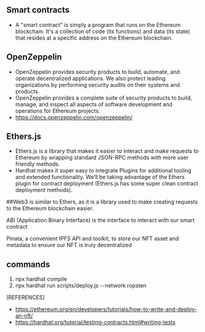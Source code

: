 ## Smart contracts
- A "smart contract" is simply a program that runs on the Ethereum blockchain. It's a collection of code (its functions) and data (its state) that resides at a specific address on the Ethereum blockchain.


## OpenZeppelin
- OpenZeppelin provides security products to build, automate, and operate decentralized applications. We also protect leading organizations by performing security audits on their systems and products.
- OpenZeppelin provides a complete suite of security products to build, manage, and inspect all aspects of software development and operations for Ethereum projects.
- https://docs.openzeppelin.com/openzeppelin/

## Ethers.js
- Ethers.js is a library that makes it easier to interact and make requests to Ethereum by wrapping standard JSON-RPC methods with more user friendly methods.
- Hardhat makes it super easy to integrate Plugins for additional tooling and extended functionality. We’ll be taking advantage of the Ethers plugin for contract deployment (Ethers.js has some super clean contract deployment methods).

##Web3 is similar to Ethers, as it is a library used to make creating requests to the Ethereum blockchain easier. 

ABI (Application Binary Interface) is the interface to interact with our smart contract

Pinata, a convenient IPFS API and toolkit, to store our NFT asset and metadata to ensure our NFT is truly decentralized

## commands
1. npx hardhat compile
2. npx hardhat run scripts/deploy.js --network ropsten


[REFERENCES]
- https://ethereum.org/en/developers/tutorials/how-to-write-and-deploy-an-nft/
- https://hardhat.org/tutorial/testing-contracts.html#writing-tests